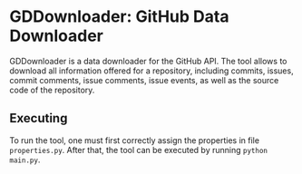 GDDownloader: GitHub Data Downloader
====================================
GDDownloader is a data downloader for the GitHub API. The tool allows to download all information
offered for a repository, including commits, issues, commit comments, issue comments, issue events,
as well as the source code of the repository.

Executing
---------
To run the tool, one must first correctly assign the properties in file `properties.py`.
After that, the tool can be executed by running `python main.py`.
